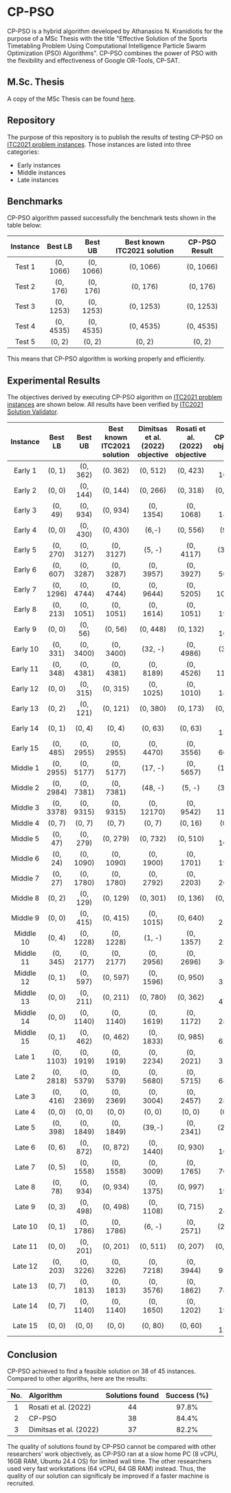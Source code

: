 # CP-PSO

CP-PSO is a hybrid algorithm developed by Athanasios N. Kranidiotis for the purpose of a MSc Thesis with the title "Effective Solution of the Sports Timetabling Problem Using Computational Intelligence Particle Swarm Optimization (PSO) Algorithms". CP-PSO combines the power of PSO with the flexibility and effectiveness of Google OR-Tools, CP-SAT. 

## M.Sc. Thesis
A copy of the MSc Thesis can be found [here](https://apothesis.eap.gr/archive/item/210061?lang=el).

## Repository
The purpose of this repository is to publish the results of testing CP-PSO on [ITC2021 problem instances](https://robinxval.ugent.be/ITC2021/instances.php). Those instances are listed into three categories:
- Early instances
- Middle instances
- Late instances

## Benchmarks
CP-PSO algorithm passed successfully the benchmark tests shown in the table below:

| Instance | Best LB | Best UB | Best known ITC2021 solution | CP-PSO Result |
|:----------:|:---------:|:--------------:|:-----------------:|:-------------------:|
| Test 1 | (0, 1066) | (0, 1066) | (0, 1066) | (0, 1066)|
| Test 2 | (0, 176) | (0, 176) | (0, 176) |  (0, 176) |
| Test 3| (0, 1253) | (0, 1253) | (0, 1253) | (0, 1253) |
| Test 4 |(0, 4535) | (0, 4535) | (0, 4535) |  (0, 4535)|
| Test 5| (0, 2)| (0, 2)|(0, 2)| (0, 2)|

This means that CP-PSO algorithm is working properly and efficiently. 

## Experimental Results
The objectives derived by executing CP-PSO algorithm on [ITC2021 problem instances](https://robinxval.ugent.be/ITC2021/instances.php) are shown below.
All results have been verified by [ITC2021 Solution Validator](https://robinxval.ugent.be/ITC2021/validator.php).

| Instance | Best LB | Best UB | Best known ITC2021 solution | Dimitsas et al. (2022) objective | Rosati et al. (2022) objective|CP-PSO objective |
|:----------:|:---------:|:--------------:|:-----------------:|:-------------------:|:---------------:|:---------------:|
| Early 1| (0, 1)|(0, 362)|(0. 362)|(0, 512)|(0, 423)| (0, 1603)|
| Early 2| (0, 0)| (0, 144)|(0, 144)|(0, 266)|(0, 318)|(0, 713)|
| Early 3|(0, 49)|(0, 934)|(0, 934)|(0, 1354)|(0, 1068)|(0, 1419)|
| Early 4|(0, 0)|(0, 430)|(0, 430)| (6,-)|(0, 556)| (9, -) |
| Early 5|(0, 270)|(0, 3127)|(0, 3127)| (5, -)|(0, 4117)| (36, -) |
| Early 6|(0, 607)|(0, 3287)|(0, 3287)| (0, 3957)|(0, 3927)| (0, 5630)|
| Early 7|(0, 1296)|(0, 4744)|(0, 4744)| (0, 9644)|(0, 5205)| (0, 10818)|
| Early 8|(0, 213)|(0, 1051)|(0, 1051)| (0, 1614)|(0, 1051)| (0, 1994)|
| Early 9|(0, 0)|(0, 56)|(0, 56)| (0, 448)|(0, 132)| (0, 1613)|
| Early 10|(0, 331)|(0, 3400)|(0, 3400)| (32, -)|(0, 4986)| (34,-) |
| Early 11|(0, 348)|(0, 4381)|(0, 4381)| (0, 8189)|(0, 4526)| (0, 11442)|
| Early 12|(0, 0)|(0, 315)|(0, 315)| (0, 1025)|(0, 1010)| (0, 1445)|
| Early 13|(0, 2)|(0, 121)|(0, 121)| (0, 380)|(0, 173)| (0, 730)|
| Early 14|(0, 1)|(0, 4)|(0, 4)| (0, 63)|(0, 63)| (0, 1392)|
| Early 15|(0, 485)|(0, 2955)|(0, 2955)| (0, 4470)|(0, 3556)| (0, 6681)|
| Middle 1| (0, 2955)|(0, 5177)|(0, 5177)|(17, -)|(0, 5657)|(12, -)|
| Middle 2| (0, 2984)|(0, 7381)|(0, 7381)|(48, -)|(5, -)|(35, -)|
| Middle 3| (0, 3378)|(0, 9315)|(0, 9315)|(0, 12170)|(0, 9542)|(0, 11809)|
| Middle 4| (0, 7)|(0, 7)|(0, 7)|(0, 7)|(0, 16)|(0, 7)|
| Middle 5| (0, 47)|(0, 279)|(0, 279)|(0, 732)|(0, 510)|(0, 1029)|
| Middle 6| (0, 24)|(0, 1090)|(0, 1090)|(0, 1900)|(0, 1701)|(0, 1920)|
| Middle 7| (0, 27)|(0, 1780)|(0, 1780)|(0, 2792)|(0, 2203)|(0, 2672)|
| Middle 8| (0, 2)|(0, 129)|(0, 129)|(0, 301)|(0, 136)|(0, 447)|
| Middle 9| (0, 0)|(0, 415)|(0, 415)|(0, 1015)|(0, 640)|(0, 2185)|
| Middle 10| (0, 4)|(0, 1228)|(0, 1228)|(1, -)|(0, 1357)|(0, 2211)|
| Middle 11| (0, 345)|(0, 2177)|(0, 2177)|(0, 2956)|(0, 2696)|(0, 3638)|
| Middle 12| (0, 1)|(0, 597)|(0, 597)|(0, 1596)|(0, 950)|(0, 3291)|
| Middle 13| (0, 0)|(0, 211)|(0, 211)|(0, 780)|(0, 362)|(0, 4715)|
| Middle 14| (0, 0)|(0, 1140)|(0, 1140)|(0, 1619)|(0, 1172)|(0, 2889)|
| Middle 15| (0, 1)|(0, 462)|(0, 462)|(0, 1833)|(0, 985)|(0, 6290)|
| Late 1|(0, 1103)|(0, 1919)|(0, 1919)|(0, 2234)|(0, 2021)|(0, 3115)|
| Late 2|(0, 2818)|(0, 5379)|(0, 5379)|(0, 5680)|(0, 5715)|(0, 6434)|
| Late 3|(0, 416)|(0, 2369)|(0, 2369)|(0, 3004)|(0, 2457)|(0, 2833)|
| Late 4|(0, 0)|(0, 0)|(0, 0)|(0, 0)|(0, 0)|(0, 0)|
| Late 5|(0, 398)|(0, 1849)|(0, 1849)|(39,-)|(0, 2341)|(29, -)|
| Late 6|(0, 6)|(0, 872)|(0, 872)|(0, 1440)|(0, 930)|(0, 1648)|
| Late 7|(0, 5)|(0, 1558)|(0, 1558)|(0, 3009)|(0, 1765)|(0, 7082)|
| Late 8|(0, 78)|(0, 934)|(0, 934)|(0, 1375)|(0, 997)|(0, 1971)|
| Late 9|(0, 3)|(0, 498)|(0, 498)|(0, 1108)|(0, 715)|(0, 2426)|
| Late 10|(0, 1)|(0, 1786)|(0, 1786)|(6, -)|(0, 2571)|(21, -)|
| Late 11|(0, 0)|(0, 201)|(0, 201)|(0, 511)|(0, 207)|(0, 796)|
| Late 12|(0, 203)|(0, 3226)|(0, 3226)|(0, 7218)|(0, 3944)|(0, 9566)|
| Late 13|(0, 7)|(0, 1813)|(0, 1813)|(0, 3576)|(0, 1862)|(0, 7810)|
| Late 14|(0, 7)|(0, 1140)|(0, 1140)|(0, 1650)|(0, 1202)|(0, 1966)|
| Late 15|(0, 0)|(0, 0)|(0, 0)|(0, 80)|(0, 60)|(0, 1280)|

## Conclusion

CP-PSO achieved to find a feasible solution on 38 of 45 instances. Compared to other algoriths, here are the results:

| No. | Algorithm | Solutions found | Success (%)|
|:---:|:---|:---:|:---:|
|1| Rosati et al. (2022) | 44 | 97.8%|
|2| CP-PSO| 38 | 84.4%|
|3| Dimitsas et al. (2022) | 37 | 82.2%|

The quality of solutions found by CP-PSO cannot be compared with other researchers' work objectively, as CP-PSO ran at a slow home PC (8 vCPU, 16GB RAM, Ubuntu 24.4 OS) for limited wall time. The other researchers used very fast workstations (64 vCPU, 64 GB RAM) instead. Thus, the quality of our solution can significaly be improved if a faster machine is recruited. 
